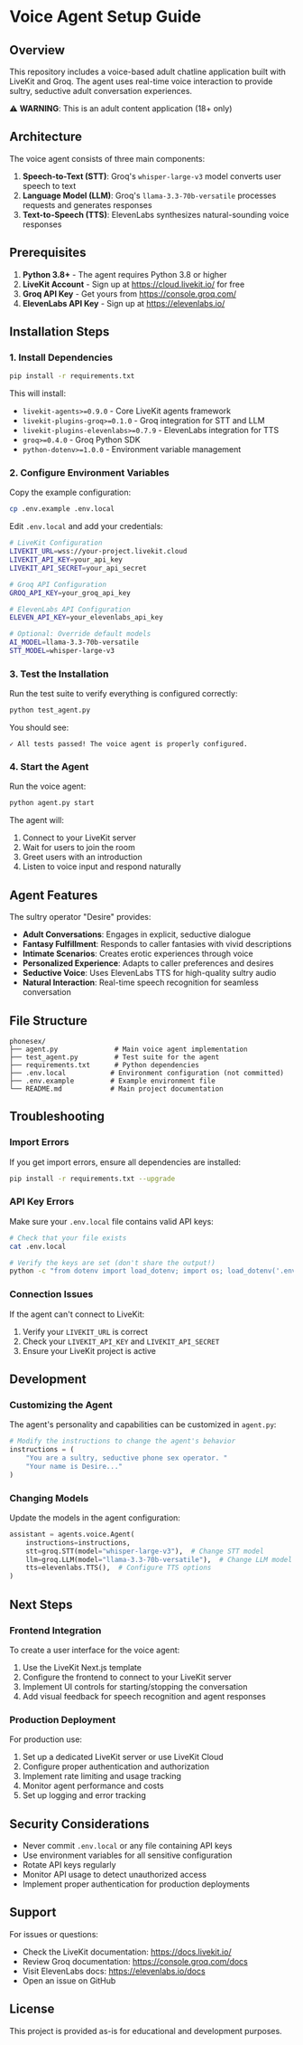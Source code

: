# Voice Agent Setup Guide

## Overview

This repository includes a voice-based adult chatline application built with LiveKit and Groq. The agent uses real-time voice interaction to provide sultry, seductive adult conversation experiences.

⚠️ **WARNING**: This is an adult content application (18+ only)

## Architecture

The voice agent consists of three main components:

1. **Speech-to-Text (STT)**: Groq's `whisper-large-v3` model converts user speech to text
2. **Language Model (LLM)**: Groq's `llama-3.3-70b-versatile` processes requests and generates responses
3. **Text-to-Speech (TTS)**: ElevenLabs synthesizes natural-sounding voice responses

## Prerequisites

1. **Python 3.8+** - The agent requires Python 3.8 or higher
2. **LiveKit Account** - Sign up at https://cloud.livekit.io/ for free
3. **Groq API Key** - Get yours from https://console.groq.com/
4. **ElevenLabs API Key** - Sign up at https://elevenlabs.io/

## Installation Steps

### 1. Install Dependencies

```bash
pip install -r requirements.txt
```

This will install:
- `livekit-agents>=0.9.0` - Core LiveKit agents framework
- `livekit-plugins-groq>=0.1.0` - Groq integration for STT and LLM
- `livekit-plugins-elevenlabs>=0.7.9` - ElevenLabs integration for TTS
- `groq>=0.4.0` - Groq Python SDK
- `python-dotenv>=1.0.0` - Environment variable management

### 2. Configure Environment Variables

Copy the example configuration:

```bash
cp .env.example .env.local
```

Edit `.env.local` and add your credentials:

```bash
# LiveKit Configuration
LIVEKIT_URL=wss://your-project.livekit.cloud
LIVEKIT_API_KEY=your_api_key
LIVEKIT_API_SECRET=your_api_secret

# Groq API Configuration
GROQ_API_KEY=your_groq_api_key

# ElevenLabs API Configuration
ELEVEN_API_KEY=your_elevenlabs_api_key

# Optional: Override default models
AI_MODEL=llama-3.3-70b-versatile
STT_MODEL=whisper-large-v3
```

### 3. Test the Installation

Run the test suite to verify everything is configured correctly:

```bash
python test_agent.py
```

You should see:
```
✓ All tests passed! The voice agent is properly configured.
```

### 4. Start the Agent

Run the voice agent:

```bash
python agent.py start
```

The agent will:
1. Connect to your LiveKit server
2. Wait for users to join the room
3. Greet users with an introduction
4. Listen to voice input and respond naturally

## Agent Features

The sultry operator "Desire" provides:

- **Adult Conversations**: Engages in explicit, seductive dialogue
- **Fantasy Fulfillment**: Responds to caller fantasies with vivid descriptions
- **Intimate Scenarios**: Creates erotic experiences through voice
- **Personalized Experience**: Adapts to caller preferences and desires
- **Seductive Voice**: Uses ElevenLabs TTS for high-quality sultry audio
- **Natural Interaction**: Real-time speech recognition for seamless conversation

## File Structure

```
phonesex/
├── agent.py              # Main voice agent implementation
├── test_agent.py         # Test suite for the agent
├── requirements.txt      # Python dependencies
├── .env.local           # Environment configuration (not committed)
├── .env.example         # Example environment file
└── README.md            # Main project documentation
```

## Troubleshooting

### Import Errors

If you get import errors, ensure all dependencies are installed:

```bash
pip install -r requirements.txt --upgrade
```

### API Key Errors

Make sure your `.env.local` file contains valid API keys:

```bash
# Check that your file exists
cat .env.local

# Verify the keys are set (don't share the output!)
python -c "from dotenv import load_dotenv; import os; load_dotenv('.env.local'); print('GROQ_API_KEY:', 'SET' if os.getenv('GROQ_API_KEY') else 'NOT SET')"
```

### Connection Issues

If the agent can't connect to LiveKit:

1. Verify your `LIVEKIT_URL` is correct
2. Check your `LIVEKIT_API_KEY` and `LIVEKIT_API_SECRET`
3. Ensure your LiveKit project is active

## Development

### Customizing the Agent

The agent's personality and capabilities can be customized in `agent.py`:

```python
# Modify the instructions to change the agent's behavior
instructions = (
    "You are a sultry, seductive phone sex operator. "
    "Your name is Desire..."
)
```

### Changing Models

Update the models in the agent configuration:

```python
assistant = agents.voice.Agent(
    instructions=instructions,
    stt=groq.STT(model="whisper-large-v3"),  # Change STT model
    llm=groq.LLM(model="llama-3.3-70b-versatile"),  # Change LLM model
    tts=elevenlabs.TTS(),  # Configure TTS options
)
```

## Next Steps

### Frontend Integration

To create a user interface for the voice agent:

1. Use the LiveKit Next.js template
2. Configure the frontend to connect to your LiveKit server
3. Implement UI controls for starting/stopping the conversation
4. Add visual feedback for speech recognition and agent responses

### Production Deployment

For production use:

1. Set up a dedicated LiveKit server or use LiveKit Cloud
2. Configure proper authentication and authorization
3. Implement rate limiting and usage tracking
4. Monitor agent performance and costs
5. Set up logging and error tracking

## Security Considerations

- Never commit `.env.local` or any file containing API keys
- Use environment variables for all sensitive configuration
- Rotate API keys regularly
- Monitor API usage to detect unauthorized access
- Implement proper authentication for production deployments

## Support

For issues or questions:
- Check the LiveKit documentation: https://docs.livekit.io/
- Review Groq documentation: https://console.groq.com/docs
- Visit ElevenLabs docs: https://elevenlabs.io/docs
- Open an issue on GitHub

## License

This project is provided as-is for educational and development purposes.
